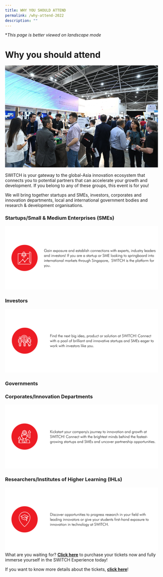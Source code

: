 ```yaml
---
title: WHY YOU SHOULD ATTEND
permalink: /why-attend-2022
description: ""
---
```

**This page is better viewed on landscape mode*
# **Why you should attend**
![Networking](/images/Networking.jpg)

SWITCH is your gateway to the global-Asia innovation ecosystem that connects you to potential partners that can accelerate your growth and development. If you belong to any of these groups, this event is for you!

We will bring together startups and SMEs, investors, corporates and innovation departments, local and international government bodies and research & development organisations. 

### **Startups/Small & Medium Enterprises (SMEs)**
![](/images/SWITCH%202022%20Landing%20Page/Yiran_2207%20Before%20Launch/Audiences%205%20slides/Startups.png)
### **Investors**
![](/images/SWITCH%202022%20Landing%20Page/Yiran_2207%20Before%20Launch/Audiences%205%20slides/Investors.png)
### **Governments**

### **Corporates/Innovation Departments**
![](/images/SWITCH%202022%20Landing%20Page/Yiran_2207%20Before%20Launch/Audiences%205%20slides/Corporate%20Builders.png)
### **Researchers/Institutes of Higher Learning (IHLs)**
![](/images/SWITCH%202022%20Landing%20Page/Yiran_2207%20Before%20Launch/Audiences%205%20slides/Research%20Institutes%20and%20Higher%20Learning.png)
What are you waiting for? **[Click here](https://community.switchsg.org/register)** to purchase your tickets now and fully immerse yourself in the SWITCH Experience today!

If you want to know more details about the tickets, **[click here](https://enterprisesg-switch-staging.netlify.app/tickets)**!